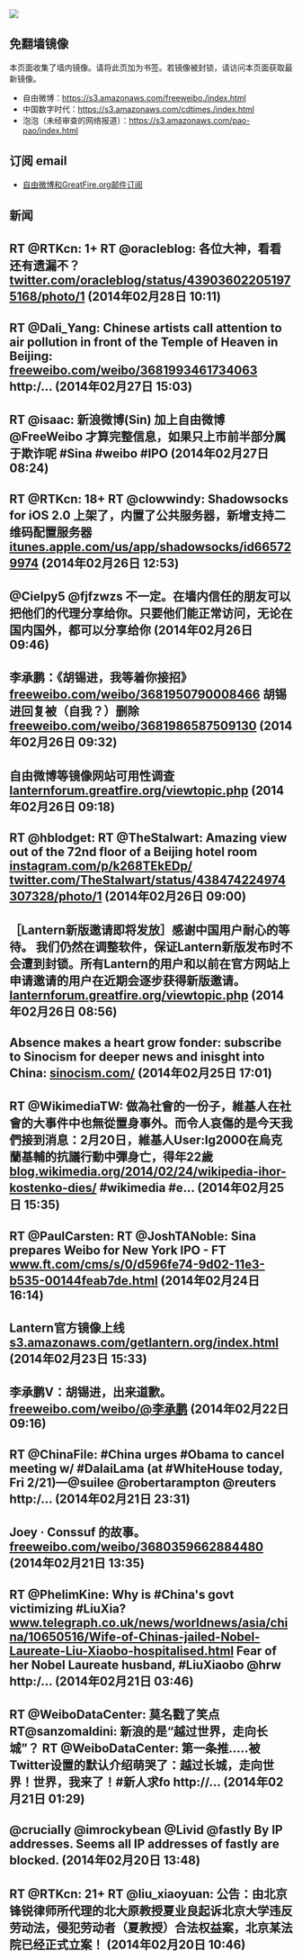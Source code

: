 <img src="logos.png" />

## 免翻墙镜像
本页面收集了墙内镜像。请将此页加为书签。若镜像被封锁，请访问本页面获取最新镜像。
* 自由微博：https://s3.amazonaws.com/freeweibo./index.html
* 中国数字时代：https://s3.amazonaws.com/cdtimes./index.html
* 泡泡（未经审查的网络报道）：https://s3.amazonaws.com/pao-pao/index.html

## 订阅 email
* <a href="https://greatfire.us7.list-manage.com/subscribe?u=854fca58782082e0cbdf204a0&id=c78949b93c">自由微博和GreatFire.org邮件订阅</a>
		
## 新闻
RT @RTKcn: 1+ RT @oracleblog: 各位大神，看看还有遗漏不？ <a href="https://twitter.com/oracleblog/status/439036022051975168/photo/1">twitter.com/oracleblog/status/439036022051975168/photo/1</a> (2014年02月28日 10:11)
 ---
RT @Dali_Yang: Chinese artists call attention to air pollution in front of the Temple of Heaven in Beijing:  <a href="https://freeweibo.com/weibo/3681993461734063">freeweibo.com/weibo/3681993461734063</a>  http:/… (2014年02月27日 15:03)
 ---
RT @isaac: 新浪微博(Sin) 加上自由微博 @FreeWeibo 才算完整信息，如果只上市前半部分属于欺诈呢 #Sina #weibo #IPO (2014年02月27日 08:24)
 ---
RT @RTKcn: 18+ RT @clowwindy: Shadowsocks for iOS 2.0 上架了，内置了公共服务器，新增支持二维码配置服务器 <a href="https://itunes.apple.com/us/app/shadowsocks/id665729974?ls=1&mt=8">itunes.apple.com/us/app/shadowsocks/id665729974</a> (2014年02月26日 12:53)
 ---
@Cielpy5 @fjfzwzs 不一定。在墙内信任的朋友可以把他们的代理分享给你。只要他们能正常访问，无论在国内国外，都可以分享给你 (2014年02月26日 09:46)
 ---
李承鹏：《胡锡进，我等着你接招》  <a href="https://freeweibo.com/weibo/3681950790008466">freeweibo.com/weibo/3681950790008466</a> 胡锡进回复被（自我？）删除 <a href="https://freeweibo.com/weibo/3681986587509130">freeweibo.com/weibo/3681986587509130</a> (2014年02月26日 09:32)
 ---
自由微博等镜像网站可用性调查 <a href="https://lanternforum.greatfire.org/viewtopic.php?f=7&t=19">lanternforum.greatfire.org/viewtopic.php</a> (2014年02月26日 09:18)
 ---
RT @hblodget: RT @TheStalwart: Amazing view out of the 72nd floor of a Beijing hotel room <a href="http://instagram.com/p/k268TEkEDp/">instagram.com/p/k268TEkEDp/</a> <a href="https://twitter.com/TheStalwart/status/438474224974307328/photo/1">twitter.com/TheStalwart/status/438474224974307328/photo/1</a> (2014年02月26日 09:00)
 ---
［Lantern新版邀请即将发放］感谢中国用户耐心的等待。 我们仍然在调整软件，保证Lantern新版发布时不会遭到封锁。所有Lantern的用户和以前在官方网站上申请邀请的用户在近期会逐步获得新版邀请。 <a href="https://lanternforum.greatfire.org/viewtopic.php?f=1&t=18">lanternforum.greatfire.org/viewtopic.php</a> (2014年02月26日 08:56)
 ---
Absence makes a heart grow fonder: subscribe to Sinocism for deeper news and inisght into China: <a href="http://sinocism.com/">sinocism.com/</a> (2014年02月25日 17:01)
 ---
RT @WikimediaTW: 做為社會的一份子，維基人在社會的大事件中也無從置身事外。而令人哀傷的是今天我們接到消息：2月20日，維基人User:Ig2000在烏克蘭基輔的抗議行動中彈身亡，得年22歲 <a href="https://blog.wikimedia.org/2014/02/24/wikipedia-ihor-kostenko-dies/">blog.wikimedia.org/2014/02/24/wikipedia-ihor-kostenko-dies/</a> #wikimedia #e… (2014年02月25日 15:35)
 ---
RT @PaulCarsten: RT @JoshTANoble: Sina prepares Weibo for New York IPO - FT <a href="http://www.ft.com/cms/s/0/d596fe74-9d02-11e3-b535-00144feab7de.html">www.ft.com/cms/s/0/d596fe74-9d02-11e3-b535-00144feab7de.html</a> (2014年02月24日 16:14)
 ---
Lantern官方镜像上线 <a href="https://s3.amazonaws.com/getlantern.org/index.html#zh_CN">s3.amazonaws.com/getlantern.org/index.html</a> (2014年02月23日 15:33)
 ---
李承鹏V：胡锡进，出来道歉。 <a href="https://freeweibo.com/weibo/%40%E6%9D%8E%E6%89%BF%E9%B9%8F">freeweibo.com/weibo/@李承鹏</a> (2014年02月22日 09:16)
 ---
RT @ChinaFile: #China urges #Obama to cancel meeting w/ #DalaiLama (at #WhiteHouse today, Fri 2/21)—@suilee @robertarampton @reuters http:/… (2014年02月21日 23:31)
 ---
Joey · Conssuf 的故事。 <a href="https://freeweibo.com/weibo/3680359662884480">freeweibo.com/weibo/3680359662884480</a> (2014年02月21日 13:35)
 ---
RT @PhelimKine: Why is #China's govt victimizing #LiuXia? <a href="http://www.telegraph.co.uk/news/worldnews/asia/china/10650516/Wife-of-Chinas-jailed-Nobel-Laureate-Liu-Xiaobo-hospitalised.html">www.telegraph.co.uk/news/worldnews/asia/china/10650516/Wife-of-Chinas-jailed-Nobel-Laureate-Liu-Xiaobo-hospitalised.html</a> Fear of her Nobel Laureate husband, #LiuXiaobo @hrw http:/… (2014年02月21日 03:46)
 ---
RT @WeiboDataCenter: 莫名戳了笑点RT@sanzomaldini: 新浪的是“越过世界，走向长城”？
RT @WeiboDataCenter: 第一条推…..被Twitter设置的默认介绍萌哭了：越过长城，走向世界！世界，我来了！#新人求fo http://… (2014年02月21日 01:29)
 ---
@crucially @imrockybean @Livid @fastly By IP addresses. Seems all IP addresses of fastly are blocked. (2014年02月20日 13:48)
 ---
RT @RTKcn: 21+ RT @liu_xiaoyuan: 公告：由北京锋锐律师所代理的北大原教授夏业良起诉北京大学违反劳动法，侵犯劳动者（夏教授）合法权益案，北京某法院已经正式立案！ (2014年02月20日 10:46)
 ---

